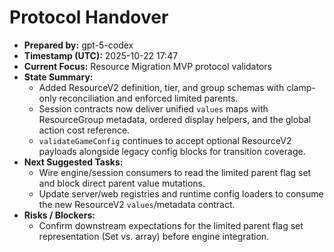 # Protocol Handover

- **Prepared by:** gpt-5-codex
- **Timestamp (UTC):** 2025-10-22 17:47
- **Current Focus:** Resource Migration MVP protocol validators
- **State Summary:**
  - Added ResourceV2 definition, tier, and group schemas with clamp-only reconciliation and enforced limited parents.
  - Session contracts now deliver unified `values` maps with ResourceGroup metadata, ordered display helpers, and the global action cost reference.
  - `validateGameConfig` continues to accept optional ResourceV2 payloads alongside legacy config blocks for transition coverage.
- **Next Suggested Tasks:**
  - Wire engine/session consumers to read the limited parent flag set and block direct parent value mutations.
  - Update server/web registries and runtime config loaders to consume the new ResourceV2 `values`/metadata contract.
- **Risks / Blockers:**
  - Confirm downstream expectations for the limited parent flag set representation (Set vs. array) before engine integration.
